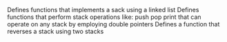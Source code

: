 Defines functions that implements a sack using a linked list
Defines functions that perform stack operations like:
    push
    pop
    print
that can operate on any stack by employing double pointers
Defines a function that reverses a stack using two stacks